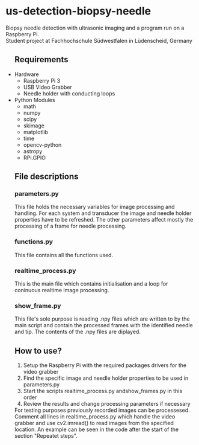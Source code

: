 # us-detection-biopsy-needle
Biopsy needle detection with ultrasonic imaging and a program run on a Raspberry Pi. <br>Student project at Fachhochschule Südwestfalen in Lüdenscheid, Germany


<ul> <h2>Requirements</h2>
	<li> Hardware
		<ul>
			<li>Raspberry Pi 3</li>
			<li>USB Video Grabber</li>
			<li>Needle holder with conducting loops</li>
		</ul>
	</li>
	<li> Python Modules
		<ul>
			<li>math</li>
			<li>numpy</li>
			<li>scipy</li>
			<li>skimage</li>
			<li>matplotlib</li>
			<li>time</li>
			<li>opencv-python</li>
			<li>astropy</li>
			<li>RPi.GPIO</li>
		</ul>
	</li>
	<h2>File descriptions</h2>
	<h3>parameters.py</h3>
	This file holds the necessary variables for image processing and handling. For each system and transducer the image and needle holder properties have to be refreshed. The other parameters affect mostly the processing of a frame for needle processing.
	<h3>functions.py</h3>
	This file contains all the functions used.
	<h3>realtime_process.py</h3>
	This is the main file which contains initialisation and a loop for coninuous realtime image processing.
	<h3>show_frame.py</h3>
	This file's sole purpose is reading .npy files which are written to by the main script and contain the processed frames with the identified needle and tip. The contents of the .npy files are diplayed.
	<h2>How to use?</h2>
	<ol>
		<li>Setup the Raspberry Pi with the required packages drivers for the video grabber</li>
		<li>Find the specific image and needle holder properties to be used in parameters.py</li>
		<li>Start the scripts realtime_process.py andshow_frames.py in this order</li>
		<li>Review the results and change processing parameters if necessary</li>
	</ol>
	For testing purposes previously recorded images can be processesed. Comment all lines in realtime_process.py which handle the video grabber and use cv2.imread() to read images from the specified location. An example can be seen in the code after the start of the section "Repeatet steps".
